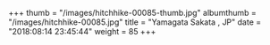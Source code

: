 +++
thumb = "/images/hitchhike-00085-thumb.jpg"
albumthumb = "/images/hitchhike-00085.jpg"
title = "Yamagata Sakata , JP"
date = "2018:08:14 23:45:44"
weight = 85
+++
